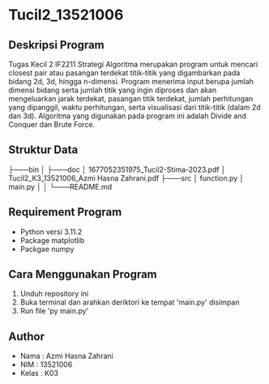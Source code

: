 # Tucil2_13521006

## Deskripsi Program
Tugas Kecil 2 IF2211 Strategi Algoritma merupakan program untuk mencari closest pair atau pasangan terdekat titik-titik yang digambarkan pada bidang 2d, 3d, hingga n-dimensi.
Program menerima input berupa jumlah dimensi bidang serta jumlah titik yang ingin diproses dan akan mengeluarkan jarak terdekat, pasangan titik terdekat, jumlah perhitungan yang dipanggil, waktu perhitungan, serta visualisasi dari titik-titik (dalam 2d dan 3d).
Algoritma yang digunakan pada program ini adalah Divide and Conquer dan Brute Force.

## Struktur Data
├───bin
│
├───doc
│       1677052351975_Tucil2-Stima-2023.pdf
│       Tucil2_K3_13521006_Azmi Hasna Zahrani.pdf
├───src
│       function.py
│       main.py
│
│
└───README.md

## Requirement Program
- Python versi 3.11.2
- Package matplotlib
- Packgae numpy

## Cara Menggunakan Program
1. Unduh repository ini
2. Buka terminal dan arahkan deriktori ke tempat 'main.py' disimpan
3. Run file 'py main.py'

## Author
- Nama  : Azmi Hasna Zahrani
- NIM   : 13521006
- Kelas : K03
